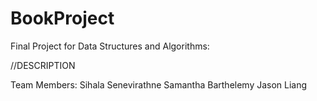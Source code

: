 # BookProject

Final Project for Data Structures and Algorithms:

//DESCRIPTION


Team Members:
Sihala Senevirathne
Samantha Barthelemy
Jason Liang
